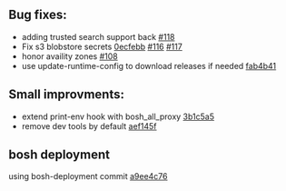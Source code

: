 ## Bug fixes:
- adding trusted search support back [#118](https://github.com/genesis-community/bosh-genesis-kit/issues/118)
- Fix s3 blobstore secrets [0ecfebb](https://github.com/genesis-community/bosh-genesis-kit/commit/0ecfebbe3a7e558f91ff9924c26413008059cd68) [#116](https://github.com/genesis-community/bosh-genesis-kit/pull/116) [#117](https://github.com/genesis-community/bosh-genesis-kit/pull/117)
-  honor availity zones [#108](https://github.com/genesis-community/bosh-genesis-kit/pull/108)
- use update-runtime-config to download releases if needed [fab4b41](https://github.com/genesis-community/bosh-genesis-kit/commit/fab4b4146cdc19695dc6af31f66fd5509c2b45ee)


## Small improvments:
- extend print-env hook with bosh_all_proxy [3b1c5a5](https://github.com/genesis-community/bosh-genesis-kit/commit/3b1c5a5cc131350b7f94df1ecd2dfed261ab786c)
- remove dev tools by default [aef145f](https://github.com/genesis-community/bosh-genesis-kit/commit/aef145fb3986f774c8b9c26ee2b7c6ac09de5c99)

## bosh deployment
using bosh-deployment commit [a9ee4c76](https://github.com/cloudfoundry/bosh-deployment/commit/a9ee4c76)